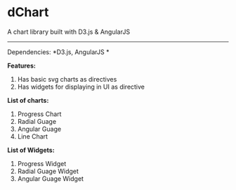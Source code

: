 # dChart #
A chart library built with D3.js & AngularJS
___________________________________________________

Dependencies: *D3.js, AngularJS *

**Features:**

1. Has basic svg charts as directives
2. Has widgets for displaying in UI as directive

**List of charts:**

1. Progress Chart
2. Radial Guage
3. Angular Guage
4. Line Chart

**List of Widgets:**

1. Progress Widget
2. Radial Guage Widget
3. Angular Guage Widget